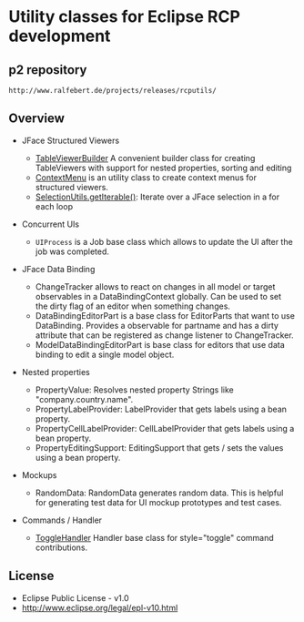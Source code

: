 # Utility classes for Eclipse RCP development

## p2 repository

	http://www.ralfebert.de/projects/releases/rcputils/

## Overview

* JFace Structured Viewers
	* [TableViewerBuilder](http://www.ralfebert.de/blog/eclipsercp/tableviewerbuilder/) A convenient builder class for creating TableViewers with support for nested properties, sorting and editing
	* [ContextMenu](http://www.ralfebert.de/blog/eclipsercp/commands_context_menu/) is an utility class to create context menus for structured viewers.
	* [SelectionUtils.getIterable()](http://www.ralfebert.de/blog/eclipsercp/selection_iterable/): Iterate over a JFace selection in a for each loop

* Concurrent UIs
	* `UIProcess` is a Job base class which allows to update the UI after the job was completed.

* JFace Data Binding
	* ChangeTracker allows to react on changes in all model or target observables in a DataBindingContext globally. Can be used to set the dirty flag of an editor when something changes.
	* DataBindingEditorPart is a base class for EditorParts that want to use DataBinding. Provides a observable for partname and has a dirty attribute that can be registered as change listener to ChangeTracker. 
	* ModelDataBindingEditorPart is base class for editors that use data binding to edit a single model object.

* Nested properties
	* PropertyValue: Resolves nested property Strings like "company.country.name".
	* PropertyLabelProvider: LabelProvider that gets labels using a bean property.
	* PropertyCellLabelProvider: CellLabelProvider that gets labels using a bean property.
	* PropertyEditingSupport: EditingSupport that gets / sets the values using a bean property.

* Mockups
	* RandomData: RandomData generates random data. This is helpful for generating test data for UI mockup prototypes and test cases.

* Commands / Handler
	* [ToggleHandler](http://www.ralfebert.de/blog/eclipsercp/togglehandler/) Handler base class for style="toggle" command contributions.

	
## License

* Eclipse Public License - v1.0
* http://www.eclipse.org/legal/epl-v10.html
